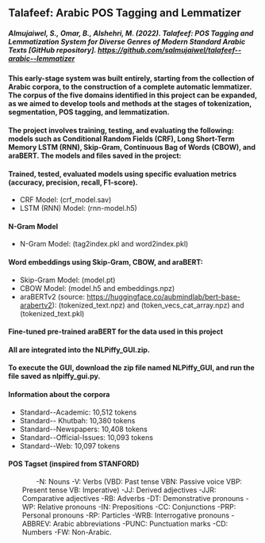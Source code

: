 ## Talafeef: Arabic POS Tagging and Lemmatizer

##### Almujaiwel, S., Omar, B., Alshehri, M. (2022). Talafeef: POS Tagging and Lemmatization System for Diverse Genres of Modern Standard Arabic Texts [GitHub repository]. https://github.com/salmujaiwel/talafeef--arabic--lemmatizer

#### This early-stage system was built entirely, starting from the collection of Arabic corpora, to the construction of a complete automatic lemmatizer. The corpus of the five domains identified in this project can be expanded, as we aimed to develop tools and methods at the stages of tokenization, segmentation, POS tagging, and lemmatization.

#### The project involves training, testing, and evaluating the following: models such as Conditional Random Fields (CRF), Long Short-Term Memory LSTM (RNN), Skip-Gram, Continuous Bag of Words (CBOW), and araBERT. The models and files saved in the project:
#### Trained, tested, evaluated models using specific evaluation metrics (accuracy, precision, recall, F1-score).
  - CRF Model: (crf_model.sav)
  - LSTM (RNN) Model: (rnn-model.h5)
#### N-Gram Model 
  - N-Gram Model: (tag2index.pkl and word2index.pkl)
#### Word embeddings using Skip-Gram, CBOW, and araBERT:
  - Skip-Gram Model: (model.pt)
  - CBOW Model: (model.h5 and embeddings.npz)
  - araBERTv2 (source: https://huggingface.co/aubmindlab/bert-base-arabertv2): (tokenized_text.npz) and (token_vecs_cat_array.npz) and (tokenized_text.pkl)
#### Fine-tuned pre-trained araBERT for the data used in this project

#### All are integrated into the NLPiffy_GUI.zip. 
#### To execute the GUI, download the zip file named NLPiffy_GUI, and run the file saved as nlpiffy_gui.py.

#### Information about the corpora
  - Standard--Academic: 10,512 tokens
  - Standard-- Khutbah: 10,380 tokens
  - Standard--Newspapers: 10,408 tokens
  - Standard--Official-Issues: 10,093 tokens
  - Standard--Web: 10,097 tokens

#### POS Tagset (inspired from STANFORD)
<p style="text-indent: 2em; margin-left: 2em;">-N: Nouns -V: Verbs (VBD: Past tense VBN: Passive voice VBP: Present tense VB: Imperative) -JJ: Derived adjectives -JJR: Comparative adjectives -RB: Adverbs -DT: Demonstrative pronouns -WP: Relative pronouns -IN: Prepositions -CC: Conjunctions -PRP: Personal pronouns -RP: Particles -WRB: Interrogative pronouns -ABBREV: Arabic abbreviations -PUNC: Punctuation marks -CD: Numbers -FW: Non-Arabic.</p>
